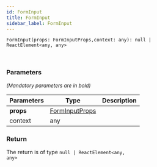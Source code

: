 ```yaml
---
id: FormInput
title: FormInput
sidebar_label: FormInput
---
```


```tsx
FormInput(props: FormInputProps,context: any): null | ReactElement<any, any>
```
<br/>



### Parameters

<font size="2"><i>(Mandatory parameters are in bold)</i></font>

| Parameters | Type | Description |
| --------- | ---- | ----------- |
| **props** | [FormInputProps](/api2/types/FormInputProps.md) |  |
| context | any |  |


### Return



The return is of type <code>null | ReactElement<any, any\></code>